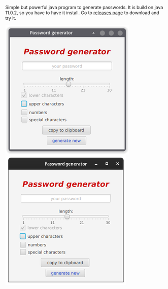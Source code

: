 Simple but powerful java program to generate passwords. It is build on java 11.0.2, so you have to have it install.
Go to [releases page](https://github.com/Bakterio/PasswordGenerator/releases) to download and try it. 

![kde](./screenshots/kde.png?raw=true)
![gnome](./screenshots/gnome.png?raw=true)